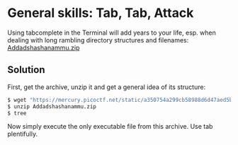 # General skills: Tab, Tab, Attack
Using tabcomplete in the Terminal will add years to your life, esp. when dealing with long rambling directory structures and filenames: [Addadshashanammu.zip](https://mercury.picoctf.net/static/a350754a299cb58988d6d47aed5be3ba/Addadshashanammu.zip)

## Solution
First, get the archive, unzip it and get a general idea of its structure:
```bash
$ wget "https://mercury.picoctf.net/static/a350754a299cb58988d6d47aed5be3ba/Addadshashanammu.zip"
$ unzip Addadshashanammu.zip
$ tree
```
Now simply execute the only executable file from this archive. Use tab plentifully.